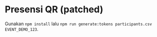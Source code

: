 # Presensi QR (patched)

Gunakan `npm install` lalu `npm run generate:tokens participants.csv EVENT_DEMO_123`.
